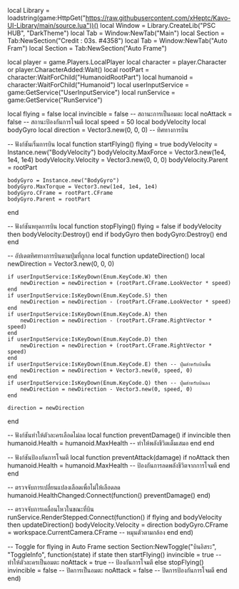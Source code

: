 local Library = loadstring(game:HttpGet("https://raw.githubusercontent.com/xHeptc/Kavo-UI-Library/main/source.lua"))()
local Window = Library.CreateLib("PSC HUB", "DarkTheme")
local Tab = Window:NewTab("Main")
local Section = Tab:NewSection("Credit : 03s. #4358")
local Tab = Window:NewTab("Auto Fram")
local Section = Tab:NewSection("Auto Frame")

local player = game.Players.LocalPlayer
local character = player.Character or player.CharacterAdded:Wait()
local rootPart = character:WaitForChild("HumanoidRootPart")
local humanoid = character:WaitForChild("Humanoid")
local userInputService = game:GetService("UserInputService")
local runService = game:GetService("RunService")

local flying = false
local invincible = false -- สถานะการเป็นอมตะ
local noAttack = false -- สถานะป้องกันการโจมตี
local speed = 50
local bodyVelocity
local bodyGyro
local direction = Vector3.new(0, 0, 0) -- ทิศทางการบิน

-- ฟังก์ชันเริ่มการบิน
local function startFlying()
    flying = true
    bodyVelocity = Instance.new("BodyVelocity")
    bodyVelocity.MaxForce = Vector3.new(1e4, 1e4, 1e4)
    bodyVelocity.Velocity = Vector3.new(0, 0, 0)
    bodyVelocity.Parent = rootPart

    bodyGyro = Instance.new("BodyGyro")
    bodyGyro.MaxTorque = Vector3.new(1e4, 1e4, 1e4)
    bodyGyro.CFrame = rootPart.CFrame
    bodyGyro.Parent = rootPart
end

-- ฟังก์ชันหยุดการบิน
local function stopFlying()
    flying = false
    if bodyVelocity then
        bodyVelocity:Destroy()
    end
    if bodyGyro then
        bodyGyro:Destroy()
    end
end

-- อัปเดตทิศทางการบินตามปุ่มที่ถูกกด
local function updateDirection()
    local newDirection = Vector3.new(0, 0, 0)

    if userInputService:IsKeyDown(Enum.KeyCode.W) then
        newDirection = newDirection + (rootPart.CFrame.LookVector * speed)
    end
    if userInputService:IsKeyDown(Enum.KeyCode.S) then
        newDirection = newDirection - (rootPart.CFrame.LookVector * speed)
    end
    if userInputService:IsKeyDown(Enum.KeyCode.A) then
        newDirection = newDirection - (rootPart.CFrame.RightVector * speed)
    end
    if userInputService:IsKeyDown(Enum.KeyCode.D) then
        newDirection = newDirection + (rootPart.CFrame.RightVector * speed)
    end
    if userInputService:IsKeyDown(Enum.KeyCode.E) then -- ปุ่มสำหรับบินขึ้น
        newDirection = newDirection + Vector3.new(0, speed, 0)
    end
    if userInputService:IsKeyDown(Enum.KeyCode.Q) then -- ปุ่มสำหรับบินลง
        newDirection = newDirection - Vector3.new(0, speed, 0)
    end

    direction = newDirection
end

-- ฟังก์ชันทำให้ตัวละครเลือดไม่ลด
local function preventDamage()
    if invincible then
        humanoid.Health = humanoid.MaxHealth -- ทำให้พลังชีวิตเต็มเสมอ
    end
end

-- ฟังก์ชันป้องกันการโจมตี
local function preventAttack(damage)
    if noAttack then
        humanoid.Health = humanoid.MaxHealth -- ป้องกันการลดพลังชีวิตจากการโจมตี
    end
end

-- ตรวจจับการเปลี่ยนแปลงเลือดเพื่อไม่ให้เลือดลด
humanoid.HealthChanged:Connect(function()
    preventDamage()
end)

-- ตรวจจับการเคลื่อนไหวในขณะที่บิน
runService.RenderStepped:Connect(function()
    if flying and bodyVelocity then
        updateDirection()
        bodyVelocity.Velocity = direction
        bodyGyro.CFrame = workspace.CurrentCamera.CFrame -- หมุนตัวตามกล้อง
    end
end)

-- Toggle for flying in Auto Frame section
Section:NewToggle("บินอิสระ", "ToggleInfo", function(state)
    if state then
        startFlying()
        invincible = true -- ทำให้ตัวละครเป็นอมตะ
        noAttack = true -- ป้องกันการโจมตี
    else
        stopFlying()
        invincible = false -- ปิดการเป็นอมตะ
        noAttack = false -- ปิดการป้องกันการโจมตี
    end
end)
